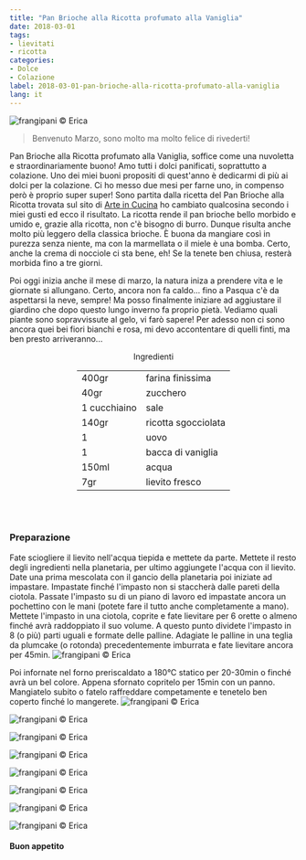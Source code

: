 ```yaml
---
title: "Pan Brioche alla Ricotta profumato alla Vaniglia"
date: 2018-03-01
tags:
- lievitati
- ricotta
categories:
- Dolce
- Colazione
label: 2018-03-01-pan-brioche-alla-ricotta-profumato-alla-vaniglia
lang: it 
---
```

![](header.jpg "frangipani © Erica")

> Benvenuto Marzo, sono molto ma molto felice di rivederti!

Pan Brioche alla Ricotta profumato alla Vaniglia, soffice come una nuvoletta e straordinariamente buono! Amo tutti i dolci panificati, soprattutto a colazione. Uno dei miei buoni propositi di quest'anno è dedicarmi di più ai dolci per la colazione. Ci ho messo due mesi per farne uno, in compenso però è proprio super super! Sono partita dalla ricetta del Pan Brioche alla Ricotta trovata sul sito di <a href="https://blog.giallozafferano.it/vickyart/pan-brioche-alla-ricotta-e-gocce-di-cioccolato/" target="_blank">Arte in Cucina</a> ho cambiato qualcosina secondo i miei gusti ed ecco il risultato. La ricotta rende il pan brioche bello morbido e umido e, grazie alla ricotta, non c'è bisogno di burro. Dunque risulta anche molto più leggero della classica brioche. È buona da mangiare così in purezza senza niente, ma con la marmellata o il miele è una bomba. Certo, anche la crema di nocciole ci sta bene, eh! Se la tenete ben chiusa, resterà morbida fino a tre giorni.

Poi oggi inizia anche il mese di marzo, la natura iniza a prendere vita e le giornate si allungano. Certo, ancora non fa caldo... fino a Pasqua c'è da aspettarsi la neve, sempre! Ma posso finalmente iniziare ad aggiustare il giardino che dopo questo lungo inverno fa proprio pietà. Vediamo quali piante sono sopravvissute al gelo, vi farò sapere! Per adesso non ci sono ancora quei bei fiori bianchi e rosa, mi devo accontentare di quelli finti, ma ben presto arriveranno...

<div id="wrapper" style="text-align: center">
  <div id="yourdiv" style="display: inline-block;">
    <div class="ingredients">
      <div class="ingredients-title">Ingredienti</div>
           <table>
        <tbody>
          <tr>
            <td>400gr</td>
            <td>farina finissima</td>
          </tr>
          <tr>
            <td>40gr</td>
            <td>zucchero</td>
          </tr>
          <tr>
            <td>1 cucchiaino</td>
            <td>sale</td>
          </tr>
          <tr>
            <td>140gr</td>
            <td>ricotta sgocciolata</td>
          </tr>
          <tr>
            <td>1</td>
            <td>uovo</td>
          </tr>
          <tr>
            <td>1</td>
            <td>bacca di vaniglia</td>
          </tr>
          <tr>
            <td>150ml</td>
            <td>acqua</td>
           </tr>
          <tr>
            <td>7gr</td>
            <td>lievito fresco</td>
          </tr>
        </tbody>
      </table>
      <br></br>
    </div>
  </div>
</div>


<h3>
  <font color="grey">
    <i class="fa-solid fa-gears"></i>
  </font> Preparazione
</h3>

Fate sciogliere il lievito nell'acqua tiepida e mettete da parte. Mettete il resto degli ingredienti nella planetaria, per ultimo aggiungete l'acqua con il lievito. Date una prima mescolata con il gancio della planetaria poi iniziate ad impastare. Impastate finché l'impasto non si staccherà dalle pareti della ciotola. Passate l'impasto su di un piano di lavoro ed impastate ancora un pochettino con le mani (potete fare il tutto anche completamente a mano). Mettete l'impasto in una ciotola, coprite e fate lievitare per 6 orette o almeno finché avrà raddoppiato il suo volume. A questo punto dividete l'impasto in 8 (o più) parti uguali e formate delle palline. Adagiate le palline in una teglia da plumcake (o rotonda) precedentemente imburrata e fate lievitare ancora per 45min.
![](teglia.jpg "frangipani © Erica")

Poi infornate nel forno preriscaldato a 180°C statico per 20-30min o finché avrà un bel colore. Appena sfornato copritelo per 15min con un panno. Mangiatelo subito o fatelo raffreddare competamente e tenetelo ben coperto finché lo mangerete.
![](risultato1.jpg "frangipani © Erica")

![](risultato2.jpg "frangipani © Erica")

![](risultato3.jpg "frangipani © Erica")

![](risultato4.jpg "frangipani © Erica")

![](risultato5.jpg "frangipani © Erica")

![](risultato6.jpg "frangipani © Erica")

![](risultato7.jpg "frangipani © Erica")

![](risultato8.jpg "frangipani © Erica")

<h4>Buon appetito
  <font color="red">
    <i class="fa-regular fa-face-smile"></i>
  </font>
</h4>